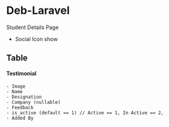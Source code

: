 # Deb-Laravel

Student Details Page
 - Social Icon show
## Table
 #### Testimonial 
    - Image
    - Name
    - Designation 
    - Company (nullable)
    - Feedback 
    - is_active (default == 1) // Active == 1, In Active == 2,
    - Added By 
